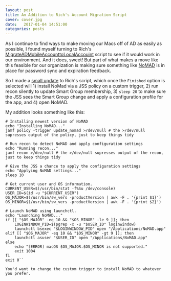 ```yaml
---
layout: post
title: An Addition to Rich's Account Migration Script
cover: cover.jpg
date:   2017-01-04 14:51:00
categories: posts
---
```


As I continue to find ways to make moving our Macs off of AD as easily as possible, I found myself turning to Rich's [MigrateADMobileAccounttoLocalAccouint](https://github.com/rtrouton/rtrouton_scripts/tree/master/rtrouton_scripts/migrate_ad_mobile_account_to_local_account) script to see if it would work in our environment. And it does, sweet! But part of what makes a move like this feasible for our organization is making sure something like [NoMAD](http://nomad.menu) is in place for password sync and expiration feedback.

So I made a [small update](https://github.com/smashism/casper-scripts/blob/master/migrate_ad_account_to_local_account.sh) to Rich's script, which once the `Finished` option is selected will 1) install NoMad via a JSS policy on a custom trigger, 2) run recon silently to update Smart Group membership, 3) `sleep 20` to make sure the JSS sees the Smart Group change and apply a configuration profile for the app, and 4) open NoMAD.

My addition looks something like this:

```
# Installing newest version of NoMAD
echo "Installing NoMAD..."
jamf policy -trigger update_nomad >/dev/null # the >/dev/null supresses output of the policy, just to keep things tidy

# Run recon to detect NoMAD and apply configuration settings
echo "Running recon..."
jamf recon >/dev/null # the >/dev/null supresses output of the recon, just to keep things tidy

# Give the JSS a chance to apply the configuration settings
echo "Applying NoMAD settings..."
sleep 10

# Get current user and OS information.
CURRENT_USER=$(/usr/bin/stat -f%Su /dev/console)
USER_ID=$(id -u "$CURRENT_USER")
OS_MAJOR=$(/usr/bin/sw_vers -productVersion | awk -F . '{print $1}')
OS_MINOR=$(/usr/bin/sw_vers -productVersion | awk -F . '{print $2}')

# Launch NoMAD using launchctl.
echo "Launching NoMAD..."
if [[ "$OS_MAJOR" -eq 10 && "$OS_MINOR" -le 9 ]]; then
	LOGINWINDOW_PID=$(pgrep -x -u "$USER_ID" loginwindow)
	launchctl bsexec "$LOGINWINDOW_PID" open "/Applications/NoMAD.app"
elif [[ "$OS_MAJOR" -eq 10 && "$OS_MINOR" -gt 9 ]]; then
	launchctl asuser "$USER_ID" open "/Applications/NoMAD.app"
else
	echo "[ERROR] macOS $OS_MAJOR.$OS_MINOR is not supported."
	exit 1004
fi
exit 0``

You'd want to change the custom trigger to install NoMAD to whatever you prefer.
